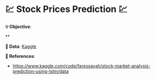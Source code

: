 # 💹 Stock Prices Prediction 💹

**💡 Objective**:

**

**🔢 Data**: 
[Kaggle](https://www.kaggle.com/datasets/hershyandrew/amzn-dpz-btc-ntfx-adjusted-may-2013may2019?resource=download)

**📜 References**:
- https://www.kaggle.com/code/faressayah/stock-market-analysis-prediction-using-lstm/data
